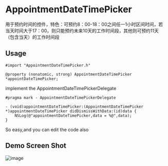 # AppointmentDateTimePicker
用于预约时间的控件，特色：可预约8：00-18：00之间任一1小时区间时间，若当天时间大于17：00，则只能预约未来10天的工作时间段，其他则可预约11天（包含当天）的工作时间段

## Usage
```
#import "AppointmentDateTimePicker.h"
```
```
@property (nonatomic, strong) AppointmentDateTimePicker *appointDateTimePicker;
```
implement the AppointmentDateTimePickerDelegate
```
#pragma mark - AppointmentDateTimePickerDelegate

- (void)appointmentDateTimePicker:(AppointmentDateTimePicker *)appointmentDateTimePicker didDismissWithData:(id)data {
    NSLog(@"appointmentDateTimePicker,data = %@",data);
}
```
So easy,and you can edit the code also

## Demo Screen Shot
![image](https://github.com/liya328/AppointmentDateTimePicker/blob/master/AppointmentDateTimePickerDemo/AppointmentDateTimePickerDemo.png)
